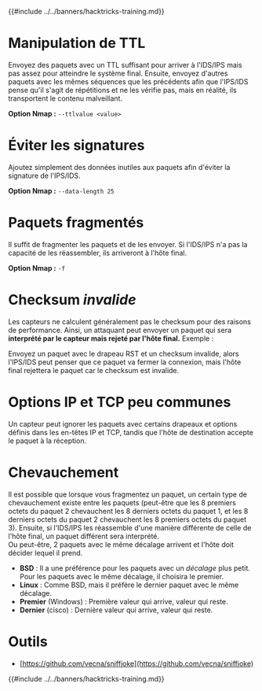 {{#include ../../banners/hacktricks-training.md}}

# **Manipulation de TTL**

Envoyez des paquets avec un TTL suffisant pour arriver à l'IDS/IPS mais pas assez pour atteindre le système final. Ensuite, envoyez d'autres paquets avec les mêmes séquences que les précédents afin que l'IPS/IDS pense qu'il s'agit de répétitions et ne les vérifie pas, mais en réalité, ils transportent le contenu malveillant.

**Option Nmap :** `--ttlvalue <value>`

# Éviter les signatures

Ajoutez simplement des données inutiles aux paquets afin d'éviter la signature de l'IPS/IDS.

**Option Nmap :** `--data-length 25`

# **Paquets fragmentés**

Il suffit de fragmenter les paquets et de les envoyer. Si l'IDS/IPS n'a pas la capacité de les réassembler, ils arriveront à l'hôte final.

**Option Nmap :** `-f`

# **Checksum** _**invalide**_

Les capteurs ne calculent généralement pas le checksum pour des raisons de performance. Ainsi, un attaquant peut envoyer un paquet qui sera **interprété par le capteur mais rejeté par l'hôte final.** Exemple :

Envoyez un paquet avec le drapeau RST et un checksum invalide, alors l'IPS/IDS peut penser que ce paquet va fermer la connexion, mais l'hôte final rejettera le paquet car le checksum est invalide.

# **Options IP et TCP peu communes**

Un capteur peut ignorer les paquets avec certains drapeaux et options définis dans les en-têtes IP et TCP, tandis que l'hôte de destination accepte le paquet à la réception.

# **Chevauchement**

Il est possible que lorsque vous fragmentez un paquet, un certain type de chevauchement existe entre les paquets (peut-être que les 8 premiers octets du paquet 2 chevauchent les 8 derniers octets du paquet 1, et les 8 derniers octets du paquet 2 chevauchent les 8 premiers octets du paquet 3). Ensuite, si l'IDS/IPS les réassemble d'une manière différente de celle de l'hôte final, un paquet différent sera interprété.\
Ou peut-être, 2 paquets avec le même décalage arrivent et l'hôte doit décider lequel il prend.

- **BSD** : Il a une préférence pour les paquets avec un _décalage_ plus petit. Pour les paquets avec le même décalage, il choisira le premier.
- **Linux** : Comme BSD, mais il préfère le dernier paquet avec le même décalage.
- **Premier** (Windows) : Première valeur qui arrive, valeur qui reste.
- **Dernier** (cisco) : Dernière valeur qui arrive, valeur qui reste.

# Outils

- [https://github.com/vecna/sniffjoke](https://github.com/vecna/sniffjoke)

{{#include ../../banners/hacktricks-training.md}}

